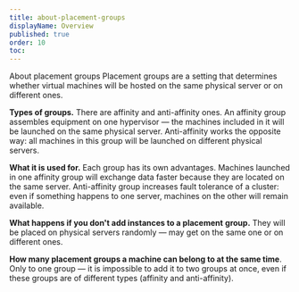 ```yaml
---
title: about-placement-groups
displayName: Overview
published: true
order: 10
toc:
---
```

About placement groups
Placement groups are a setting that determines whether virtual machines will be hosted on the same physical server or on different ones.

**Types of groups.** There are affinity and anti-affinity ones. An affinity group assembles equipment on one hypervisor — the machines included in it will be launched on the same physical server. Anti-affinity works the opposite way: all machines in this group will be launched on different physical servers.

**What it is used for.** Each group has its own advantages. Machines launched in one affinity group will exchange data faster because they are located on the same server. Anti-affinity group increases fault tolerance of a cluster: even if something happens to one server, machines on the other will remain available.

**What happens if you don't add instances to a placement** **group.** They will be placed on physical servers randomly — may get on the same one or on different ones.

**How many placement groups a machine can belong to at the same time**. Only to one group — it is impossible to add it to two groups at once, even if these groups are of different types (affinity and anti-affinity).